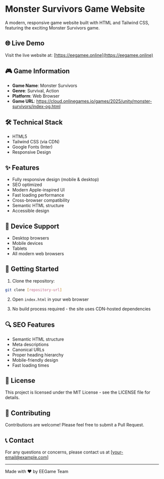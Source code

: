 # Monster Survivors Game Website

A modern, responsive game website built with HTML and Tailwind CSS, featuring the exciting Monster Survivors game.

## 🌐 Live Demo

Visit the live website at: [https://eegamee.online](https://eegamee.online)

## 🎮 Game Information

- **Game Name**: Monster Survivors
- **Genre**: Survival, Action
- **Platform**: Web Browser
- **Game URL**: https://cloud.onlinegames.io/games/2025/unity/monster-survivors/index-og.html

## 🛠️ Technical Stack

- HTML5
- Tailwind CSS (via CDN)
- Google Fonts (Inter)
- Responsive Design

## ✨ Features

- Fully responsive design (mobile & desktop)
- SEO optimized
- Modern Apple-inspired UI
- Fast loading performance
- Cross-browser compatibility
- Semantic HTML structure
- Accessible design

## 📱 Device Support

- Desktop browsers
- Mobile devices
- Tablets
- All modern web browsers

## 🚀 Getting Started

1. Clone the repository:
```bash
git clone [repository-url]
```

2. Open `index.html` in your web browser

3. No build process required - the site uses CDN-hosted dependencies

## 🔍 SEO Features

- Semantic HTML structure
- Meta descriptions
- Canonical URLs
- Proper heading hierarchy
- Mobile-friendly design
- Fast loading times

## 📄 License

This project is licensed under the MIT License - see the LICENSE file for details.

## 🤝 Contributing

Contributions are welcome! Please feel free to submit a Pull Request.

## 📞 Contact

For any questions or concerns, please contact us at [your-email@example.com]

---

Made with ❤️ by EEGame Team 